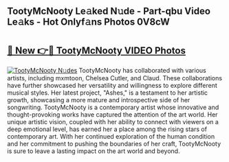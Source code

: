 ## TootyMcNooty Le𝚊ked N𝚞de - Part-qbu Video Le𝚊ks - Hot Onlyf𝚊ns Photos 0V8cW

# <h2><a href="http://ac37043.deff.icu/?id=TootyMcNooty">🔗 New 👉🔴 TootyMcNooty VIDEO Photos</a></h2>

[![TootyMcNooty N𝚞des](https://i.imgur.com/rIISA9y.gif)](http://ac37043.deff.icu/?id=TootyMcNooty)
TootyMcNooty has collaborated with various artists, including mxmtoon, Chelsea Cutler, and Claud. These collaborations have further showcased her versatility and willingness to explore different musical styles. Her latest project, "Ashes," is a testament to her artistic growth, showcasing a more mature and introspective side of her songwriting. TootyMcNooty is a contemporary artist whose innovative and thought-provoking works have captured the attention of the art world. Her unique artistic vision, coupled with her ability to connect with viewers on a deep emotional level, has earned her a place among the rising stars of contemporary art. With her continued exploration of the human condition and her commitment to pushing the boundaries of her craft, TootyMcNooty is sure to leave a lasting impact on the art world and beyond.
